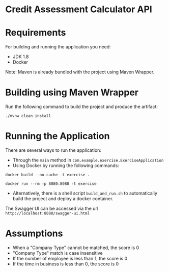 # Credit Assessment Calculator API

# Requirements

For building and running the application you need:

* JDK 1.8
* Docker

Note: Maven is already bundled with the project using Maven Wrapper.

# Building using Maven Wrapper

Run the following command to build the project and produce the artifact:

```
./mvnw clean install
```

# Running the Application

There are several ways to run the application:

* Through the `main` method in `com.example.exercise.ExerciseApplication`
* Using Docker by running the following commands:

```
docker build --no-cache -t exercise .

docker run --rm -p 8080:8080 -t exercise
```
* Alternatively, there is a shell script `build_and_run.sh` to automatically build the project and deploy a docker container.

The Swagger UI can be accessed via the url `http://localhost:8080/swagger-ui.html`

# Assumptions

* When a "Company Type" cannot be matched, the score is 0
* "Company Type" match is case insensitive
* If the number of employee is less than 1, the score is 0
* If the time in business is less than 0, the score is 0
